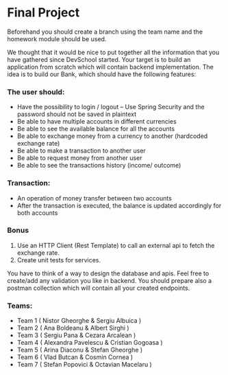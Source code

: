 # Final Project

Beforehand you should create a branch using the team name and the homework module should be used.

We thought that it would be nice to put together all the information that you have gathered since DevSchool started.
Your target is to build an application from scratch which will contain backend implementation. The idea is to build our Bank, which should have the following features:

### The user should:
-  Have the possibility to login / logout – Use Spring Security and the password should not be saved in plaintext
-  Be able to have multiple accounts in different currencies
-  Be able to see the available balance for all the accounts
-  Be able to exchange money from a currency to another (hardcoded exchange rate)
-  Be able to make a transaction to another user
-  Be able to request money from another user
-  Be able to see the transactions history (income/ outcome)

### Transaction:
-  An operation of money transfer between two accounts
-  After the transaction is executed, the balance is updated accordingly for both accounts

### Bonus
1. Use an HTTP Client (Rest Template) to call an external api to fetch the exchange rate.
2. Create unit tests for services.

You have to think of a way to design the database and apis. Feel free to create/add any validation you like in backend. You should prepare also a postman collection which will contain all your created endpoints.

### Teams:
* Team 1 ( Nistor Gheorghe & Sergiu Albuica )
* Team 2 ( Ana Boldeanu & Albert Sirghi )
* Team 3 ( Sergiu Pana & Cezara Arcalean )
* Team 4 ( Alexandra Pavelescu & Cristian Gogoasa )
* Team 5 ( Arina Diaconu & Stefan Gheorghe )
* Team 6 ( Vlad Butcan & Cosmin Cornea )
* Team 7 ( Stefan Popovici & Octavian Macelaru )


